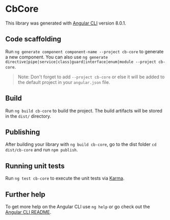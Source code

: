 # CbCore

This library was generated with [Angular CLI](https://github.com/angular/angular-cli) version 8.0.1.

## Code scaffolding

Run `ng generate component component-name --project cb-core` to generate a new component. You can also use `ng generate directive|pipe|service|class|guard|interface|enum|module --project cb-core`.
> Note: Don't forget to add `--project cb-core` or else it will be added to the default project in your `angular.json` file. 

## Build

Run `ng build cb-core` to build the project. The build artifacts will be stored in the `dist/` directory.

## Publishing

After building your library with `ng build cb-core`, go to the dist folder `cd dist/cb-core` and run `npm publish`.

## Running unit tests

Run `ng test cb-core` to execute the unit tests via [Karma](https://karma-runner.github.io).

## Further help

To get more help on the Angular CLI use `ng help` or go check out the [Angular CLI README](https://github.com/angular/angular-cli/blob/master/README.md).
